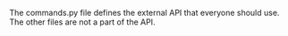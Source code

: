 

The commands.py file defines the external API that everyone should use.
The other files are not a part of the API.
